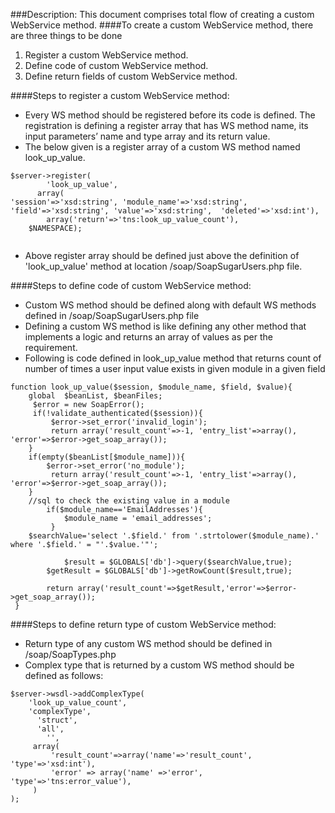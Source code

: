 ###Description: 
This document comprises total flow of creating a custom WebService method.
####To create a custom WebService method, there are three things to be done
1.	Register a custom WebService method.<br />
2.	Define code of custom WebService method.<br />
3.	Define return fields of custom WebService method.<br />
	

####Steps to register a custom WebService method:

* Every WS method should be registered before its code is defined. The registration is defining a register array that has WS method name, its input parameters’ name and type array and its return value.
* The below given is a register array of a custom WS method named look_up_value.

```
$server->register(
     	'look_up_value',
   	  array(
'session'=>'xsd:string', 'module_name'=>'xsd:string', 'field'=>'xsd:string', 'value'=>'xsd:string',  'deleted'=>'xsd:int'),
     	array('return'=>'tns:look_up_value_count'),
	$NAMESPACE);
  
  ```

* Above register array should be defined just above the definition of 'look_up_value' method at location <root>/soap/SoapSugarUsers.php file.

####Steps to define code of custom WebService method:

* Custom WS method should be defined along with default WS methods defined in <root>/soap/SoapSugarUsers.php file
* Defining a custom WS method is like defining any other method that implements a logic and returns an array of values as per the requirement.
* Following is code defined in look_up_value method that returns count of number of times a user input value exists in given module in a given field

```
function look_up_value($session, $module_name, $field, $value){
	global  $beanList, $beanFiles;
   	 $error = new SoapError();
   	 if(!validate_authenticated($session)){
   		 $error->set_error('invalid_login');
   		 return array('result_count'=>-1, 'entry_list'=>array(), 'error'=>$error->get_soap_array());
   	}
   	if(empty($beanList[$module_name])){
   	 	$error->set_error('no_module');
   		 return array('result_count'=>-1, 'entry_list'=>array(), 'error'=>$error->get_soap_array());
   	}
  	//sql to check the existing value in a module
      	if($module_name=='EmailAddresses'){
     		$module_name = 'email_addresses';
     	 }
   	$searchValue='select '.$field.' from '.strtolower($module_name).' where '.$field.' = "'.$value.'"';
      
        	$result = $GLOBALS['db']->query($searchValue,true);
      	$getResult = $GLOBALS['db']->getRowCount($result,true);
    
      	return array('result_count'=>$getResult,'error'=>$error->get_soap_array());
 }

```

####Steps to define return type of custom WebService method:

* Return type of any custom WS method should be defined in <root>/soap/SoapTypes.php
* Complex type that is returned by a custom WS method should be defined as follows:

```
$server->wsdl->addComplexType(
	'look_up_value_count',
    'complexType',
  	  'struct',
  	  'all',
        '',
   	 array(
   		 'result_count'=>array('name'=>'result_count', 'type'=>'xsd:int'),
   		 'error' => array('name' =>'error', 'type'=>'tns:error_value'),
   	 )
);

```
